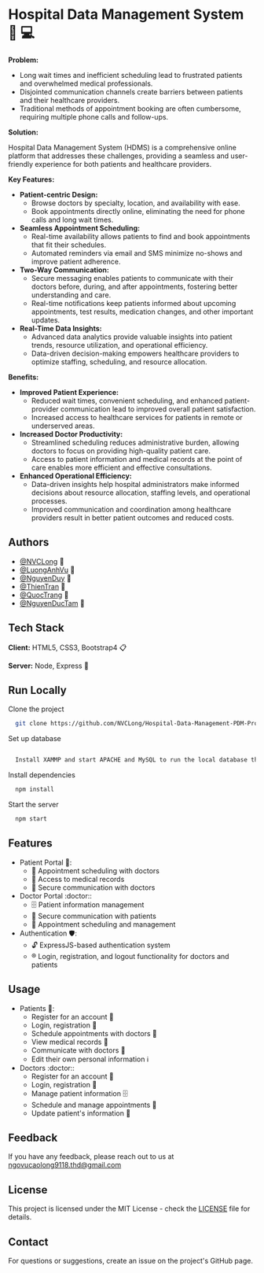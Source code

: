 # Hospital Data Management System :hospital: :computer:

**Problem:**

* Long wait times and inefficient scheduling lead to frustrated patients and overwhelmed medical professionals.
* Disjointed communication channels create barriers between patients and their healthcare providers.
* Traditional methods of appointment booking are often cumbersome, requiring multiple phone calls and follow-ups.

**Solution:**

Hospital Data Management System (HDMS) is a comprehensive online platform that addresses these challenges, providing a seamless and user-friendly experience for both patients and healthcare providers.

**Key Features:**

* **Patient-centric Design:**
    * Browse doctors by specialty, location, and availability with ease.
    * Book appointments directly online, eliminating the need for phone calls and long wait times.
* **Seamless Appointment Scheduling:**
    * Real-time availability allows patients to find and book appointments that fit their schedules.
    * Automated reminders via email and SMS minimize no-shows and improve patient adherence.
* **Two-Way Communication:**
    * Secure messaging enables patients to communicate with their doctors before, during, and after appointments, fostering better understanding and care.
    * Real-time notifications keep patients informed about upcoming appointments, test results, medication changes, and other important updates.
* **Real-Time Data Insights:**
    * Advanced data analytics provide valuable insights into patient trends, resource utilization, and operational efficiency.
    * Data-driven decision-making empowers healthcare providers to optimize staffing, scheduling, and resource allocation.

**Benefits:**

* **Improved Patient Experience:**
    * Reduced wait times, convenient scheduling, and enhanced patient-provider communication lead to improved overall patient satisfaction.
    * Increased access to healthcare services for patients in remote or underserved areas.
* **Increased Doctor Productivity:**
    * Streamlined scheduling reduces administrative burden, allowing doctors to focus on providing high-quality patient care.
    * Access to patient information and medical records at the point of care enables more efficient and effective consultations.
* **Enhanced Operational Efficiency:**
    * Data-driven insights help hospital administrators make informed decisions about resource allocation, staffing levels, and operational processes.
    * Improved communication and coordination among healthcare providers result in better patient outcomes and reduced costs.

## Authors

- [@NVCLong](https://github.com/NVCLong) :star2:
- [@LuongAnhVu](https://github.com/ffracture) :star2:
- [@NguyenDuy](https://github.com/thanhduy1706) :star2:
- [@ThienTran](https://github.com/thientr18) :star2:
- [@QuocTrang](https://github.com/quoctarng01) :star2:
- [@NguyenDucTam](https://github.com/NguyenDucTam2801) :star2:

## Tech Stack

**Client:**  HTML5, CSS3, Bootstrap4 📋

**Server:** Node, Express :rocket:


## Run Locally
Clone the project

```bash
  git clone https://github.com/NVCLong/Hospital-Data-Management-PDM-Project
```

Set up database

```bash

  Install XAMMP and start APACHE and MySQL to run the local database then go into the root directory and import test.sql file in http://localhost/phpmyadmin/index.php 
```
Install dependencies

```bash
  npm install
```

Start the server

```bash
  npm start
```

## Features

* Patient Portal :hospital::
    * :pushpin: Appointment scheduling with doctors
    * :file_folder: Access to medical records
    * :email: Secure communication with doctors
* Doctor Portal :doctor::
    * :file_cabinet: Patient information management
    * :email: Secure communication with patients
    * :calendar: Appointment scheduling and management
* Authentication :shield::
    * :unlock: ExpressJS-based authentication system
    * :registered: Login, registration, and logout functionality for doctors and patients

## Usage

* Patients :hospital::
    * Register for an account :pencil:
    * Login, registration :key:
    * Schedule appointments with doctors :calendar:
    * View medical records :file_folder:
    * Communicate with doctors :email:
    * Edit their own personal information :information_source:
* Doctors :doctor::
    * Register for an account :pencil:
    * Login, registration :key:
    * Manage patient information :file_cabinet:
    * Schedule and manage appointments :calendar:
    * Update patient's information :email:



## Feedback

If you have any feedback, please reach out to us at ngovucaolong9118.thd@gmail.com

## License

This project is licensed under the MIT License - check the [LICENSE](LICENSE) file for details.

## Contact

For questions or suggestions, create an issue on the project's GitHub page.


